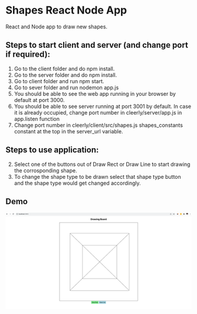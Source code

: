 # Shapes React Node App
React and Node app to draw new shapes.

## Steps to start client and server (and change port if required):

1. Go to the client folder and do npm install.
2. Go to the server folder and do npm install.
3. Go to client folder and run npm start.
4. Go to sever folder and run nodemon app.js
5. You should be able to see the web app running in your browser by default at port 3000.
6. You should be able to see server running at port 3001 by default. In case it is already occupied, change port number in cleerly/server/app.js  in app.listen function 
7. Change port number in cleerly/client/src/shapes.js shapes_constants constant at the top in the server_url variable.


## Steps to use application:

2. Select one of the buttons out of Draw Rect or Draw Line to start drawing the corrosponding shape.
3. To change the shape type to be drawn select that shape type button and the shape type would get changed accordingly.

## Demo
![alt image](https://github.com/iamneetuk/shapes-app/blob/main/demo.png?raw=true)
